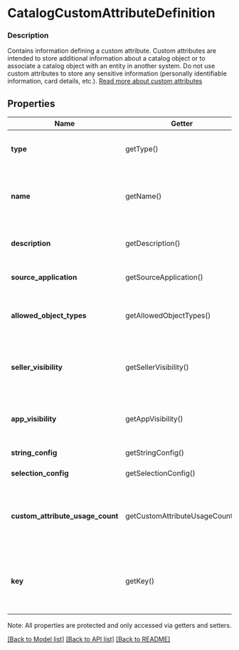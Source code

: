 # CatalogCustomAttributeDefinition

### Description

Contains information defining a custom attribute. Custom attributes are intended to store additional information about a catalog object or to associate a catalog object with an entity in another system. Do not use custom attributes to store any sensitive information (personally identifiable information, card details, etc.). [Read more about custom attributes](/catalog-api/add-custom-attributes)

## Properties
Name | Getter | Setter | Type | Description | Notes
------------ | ------------- | ------------- | ------------- | ------------- | -------------
**type** | getType() | setType($value) | **string** | The type of this custom attribute. Cannot be modified after creation. Required. See [CatalogCustomAttributeDefinitionType](#type-catalogcustomattributedefinitiontype) for possible values | 
**name** | getName() | setName($value) | **string** | The name of this definition for API and seller-facing UI purposes. The name must be unique within the (merchant, application_id) pair. Required. May not be empty and may not exceed 255 characters. Can be modified after creation. | 
**description** | getDescription() | setDescription($value) | **string** | Seller-oriented description of the meaning of this Custom Attribute, any constraints that the seller should observe, etc. May be displayed as a tooltip in Square UIs. | [optional] 
**source_application** | getSourceApplication() | setSourceApplication($value) | [**\SquareConnect\Model\SourceApplication**](SourceApplication.md) | __Read only.__ Contains information about the application that created this custom attribute definition. | [optional] 
**allowed_object_types** | getAllowedObjectTypes() | setAllowedObjectTypes($value) | **string[]** | The set of Catalog Object Types that this Custom Attribute may be applied to. Currently, only &#x60;ITEM&#x60; and &#x60;ITEM_VARIATION&#x60; are allowed. At least one type must be included. See [CatalogObjectType](#type-catalogobjecttype) for possible values | [optional] 
**seller_visibility** | getSellerVisibility() | setSellerVisibility($value) | **string** | The visibility of a custom attribute in seller-facing UIs (including Square Point of Sale applications and Square Dashboard). May be modified. See [CatalogCustomAttributeDefinitionSellerVisibility](#type-catalogcustomattributedefinitionsellervisibility) for possible values | [optional] 
**app_visibility** | getAppVisibility() | setAppVisibility($value) | **string** | The visibility of a custom attribute to applications other than the application that created the attribute. See [CatalogCustomAttributeDefinitionAppVisibility](#type-catalogcustomattributedefinitionappvisibility) for possible values | [optional] 
**string_config** | getStringConfig() | setStringConfig($value) | [**\SquareConnect\Model\CatalogCustomAttributeDefinitionStringConfig**](CatalogCustomAttributeDefinitionStringConfig.md) | Optionally, populated when &#x60;type&#x60; &#x3D; &#x60;STRING&#x60;, unset otherwise. | [optional] 
**selection_config** | getSelectionConfig() | setSelectionConfig($value) | [**\SquareConnect\Model\CatalogCustomAttributeDefinitionSelectionConfig**](CatalogCustomAttributeDefinitionSelectionConfig.md) | Populated when &#x60;type&#x60; is set to &#x60;SELECTION&#x60;, unset otherwise. | [optional] 
**custom_attribute_usage_count** | getCustomAttributeUsageCount() | setCustomAttributeUsageCount($value) | **int** | __Read-only.__ The number of custom attributes that reference this custom attribute definition. Set by the server in response to a ListCatalog request with &#x60;include_counts&#x60; set to &#x60;true&#x60;.  If the actual count is greater than 100, &#x60;custom_attribute_usage_count&#x60; will be set to &#x60;100&#x60;. | [optional] 
**key** | getKey() | setKey($value) | **string** | The name of the desired custom attribute key that can be used to access the custom attribute value on catalog objects. Cannot be modified after the custom attribute definition has been created. Must be between 1 and 60 characters, and may only contain the characters [a-zA-Z0-9_-]. | [optional] 

Note: All properties are protected and only accessed via getters and setters.

[[Back to Model list]](../../README.md#documentation-for-models) [[Back to API list]](../../README.md#documentation-for-api-endpoints) [[Back to README]](../../README.md)

